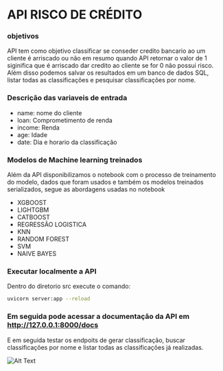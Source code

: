 # API RISCO DE CRÉDITO

### objetivos

API tem como objetivo classificar se conseder credito bancario ao um cliente é arriscado ou não em resumo quando API retornar o valor de 1 siginifica que é arriscado dar credito ao cliente se for 0 não possui risco. Além disso podemos salvar os resultados em um banco de dados SQL, listar todas as classificações e pesquisar classificações por nome.

### Descrição das variaveis de entrada 

- name: nome do cliente
- loan: Comprometimento de renda 
- income: Renda
- age: Idade 
- date: Dia e horario da classificação

### Modelos de Machine learning treinados

Além da API disponibilizamos o notebook com o processo de treinamento do modelo, dados que foram usados e também os modelos treinados serializados, segue as abordagens usadas no notebook

- XGBOOST
- LIGHTGBM
- CATBOOST
- REGRESSÃO LOGISTICA
- KNN
- RANDOM FOREST
- SVM
- NAIVE BAYES

### Executar localmente a API

Dentro do diretorio src execute o comando:

```bash
uvicorn server:app --reload
```

### Em seguida pode acessar a documentação da API em http://127.0.0.1:8000/docs

E em seguida testar os endpoits de gerar classificação, buscar classificações por nome e listar todas as classificações já realizadas.

![Alt Text](https://github.com/Douglas-cc/credit_risk_api/blob/main/2022-05-04%2020-52-07.gif)



